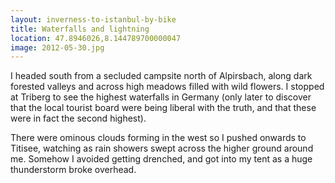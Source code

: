 ```yaml
---
layout: inverness-to-istanbul-by-bike
title: Waterfalls and lightning
location: 47.8946026,8.144789700000047
image: 2012-05-30.jpg
---
```

I headed south from a secluded campsite north of Alpirsbach, along dark forested valleys and across high meadows filled with wild flowers. I stopped at Triberg to see the highest waterfalls in Germany (only later to discover that the local tourist board were being liberal with the truth, and that these were in fact the second highest). 

There were ominous clouds forming in the west so I pushed onwards to Titisee, watching as rain showers swept across the higher ground around me.
Somehow I avoided getting drenched, and got into my tent as a huge thunderstorm broke overhead.